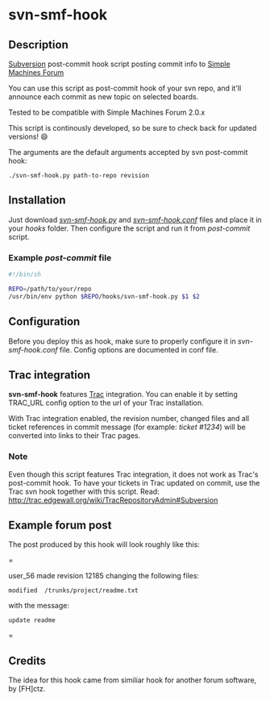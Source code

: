 svn-smf-hook
============

## Description

[Subversion](https://subversion.apache.org/) post-commit hook script posting commit info to [Simple Machines Forum](http://www.simplemachines.org/)

You can use this script as post-commit hook of your svn repo,
and it'll announce each commit as new topic on selected boards.

Tested to be compatible with Simple Machines Forum 2.0.x

This script is continously developed, so be sure to check back for updated versions! :smile:

The arguments are the default arguments accepted by svn post-commit hook:

~~~
./svn-smf-hook.py path-to-repo revision
~~~

## Installation

Just download [*svn-smf-hook.py*](https://raw2.github.com/spitfire05/svn-smf-hook/master/svn-smf-hook.py) and [*svn-smf-hook.conf*](https://raw2.github.com/spitfire05/svn-smf-hook/master/svn-smf-hook.conf) files and place it in your *hooks* folder. Then configure the script and run it from *post-commit* script.

### Example *post-commit* file

``` sh
#!/bin/sh

REPO=/path/to/your/repo
/usr/bin/env python $REPO/hooks/svn-smf-hook.py $1 $2
```

## Configuration

Before you deploy this as hook, make sure to properly configure it in *svn-smf-hook.conf* file. Config options are documented in conf file.

## Trac integration

**svn-smf-hook** features [Trac](http://trac.edgewall.org/) integration. You can enable it by setting TRAC_URL config option to the url of your Trac installation.

With Trac integration enabled, the revision number, changed files and all ticket references in commit message (for example: *ticket #1234*) will be converted into links to their Trac pages.

### Note

Even though this script features Trac integration, it does not work as Trac's post-commit hook. To have your tickets in Trac updated on commit, use the Trac svn hook together with this script. Read: http://trac.edgewall.org/wiki/TracRepositoryAdmin#Subversion

## Example forum post

The post produced by this hook will look roughly like this:

=

user_56 made revision 12185 changing the following files:

~~~
modified  /trunks/project/readme.txt
~~~
with the message:

~~~
update readme
~~~

=

## Credits

The idea for this hook came from similiar hook for another forum software, by [FH]ctz.
